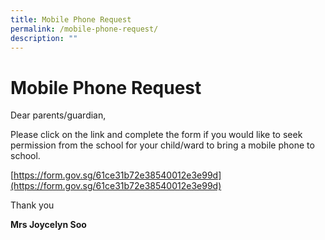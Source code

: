 ```yaml
---
title: Mobile Phone Request
permalink: /mobile-phone-request/
description: ""
---
```


# **Mobile Phone Request**

Dear parents/guardian,

Please click on the link and complete the form if you would like to seek permission from the school for your child/ward to bring a mobile phone to school.

[https://form.gov.sg/61ce31b72e38540012e3e99d](https://form.gov.sg/61ce31b72e38540012e3e99d)

Thank you

**Mrs Joycelyn Soo**